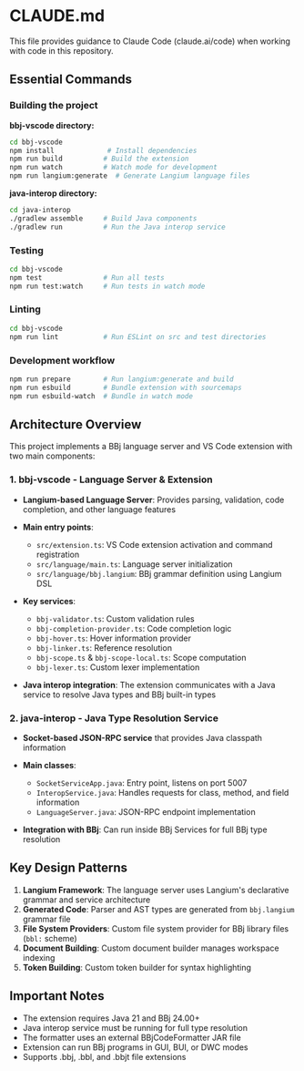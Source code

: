 # CLAUDE.md

This file provides guidance to Claude Code (claude.ai/code) when working with code in this repository.

## Essential Commands

### Building the project

**bbj-vscode directory:**
```bash
cd bbj-vscode
npm install             # Install dependencies
npm run build          # Build the extension
npm run watch          # Watch mode for development
npm run langium:generate  # Generate Langium language files
```

**java-interop directory:**
```bash
cd java-interop
./gradlew assemble     # Build Java components
./gradlew run          # Run the Java interop service
```

### Testing
```bash
cd bbj-vscode
npm test               # Run all tests
npm run test:watch     # Run tests in watch mode
```

### Linting
```bash
cd bbj-vscode
npm run lint           # Run ESLint on src and test directories
```

### Development workflow
```bash
npm run prepare        # Run langium:generate and build
npm run esbuild        # Bundle extension with sourcemaps
npm run esbuild-watch  # Bundle in watch mode
```

## Architecture Overview

This project implements a BBj language server and VS Code extension with two main components:

### 1. bbj-vscode - Language Server & Extension
- **Langium-based Language Server**: Provides parsing, validation, code completion, and other language features
- **Main entry points**:
  - `src/extension.ts`: VS Code extension activation and command registration
  - `src/language/main.ts`: Language server initialization
  - `src/language/bbj.langium`: BBj grammar definition using Langium DSL
  
- **Key services**:
  - `bbj-validator.ts`: Custom validation rules
  - `bbj-completion-provider.ts`: Code completion logic
  - `bbj-hover.ts`: Hover information provider
  - `bbj-linker.ts`: Reference resolution
  - `bbj-scope.ts` & `bbj-scope-local.ts`: Scope computation
  - `bbj-lexer.ts`: Custom lexer implementation
  
- **Java interop integration**: The extension communicates with a Java service to resolve Java types and BBj built-in types

### 2. java-interop - Java Type Resolution Service
- **Socket-based JSON-RPC service** that provides Java classpath information
- **Main classes**:
  - `SocketServiceApp.java`: Entry point, listens on port 5007
  - `InteropService.java`: Handles requests for class, method, and field information
  - `LanguageServer.java`: JSON-RPC endpoint implementation
  
- **Integration with BBj**: Can run inside BBj Services for full BBj type resolution

## Key Design Patterns

1. **Langium Framework**: The language server uses Langium's declarative grammar and service architecture
2. **Generated Code**: Parser and AST types are generated from `bbj.langium` grammar file
3. **File System Providers**: Custom file system provider for BBj library files (`bbl:` scheme)
4. **Document Building**: Custom document builder manages workspace indexing
5. **Token Building**: Custom token builder for syntax highlighting

## Important Notes

- The extension requires Java 21 and BBj 24.00+
- Java interop service must be running for full type resolution
- The formatter uses an external BBjCodeFormatter JAR file
- Extension can run BBj programs in GUI, BUI, or DWC modes
- Supports .bbj, .bbl, and .bbjt file extensions